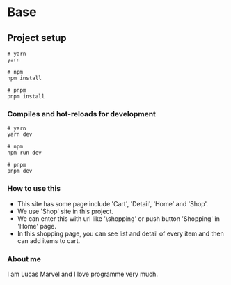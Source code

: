 # Base

## Project setup

```
# yarn
yarn

# npm
npm install

# pnpm
pnpm install
```

### Compiles and hot-reloads for development

```
# yarn
yarn dev

# npm
npm run dev

# pnpm
pnpm dev
```

### How to use this

- This site has some page include 'Cart', 'Detail', 'Home' and 'Shop'.
- We use 'Shop' site in this project.
- We can enter this with url like '\shopping' or push button 'Shopping' in 'Home' page.
- In this shopping page, you can see list and detail of every item and then can add items to cart.

### About me

I am Lucas Marvel and I love programme very much.
